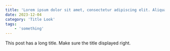 ```yaml
---
title: 'Lorem ipsum dolor sit amet, consectetur adipiscing elit. Aliquam justo turpis, tincidunt ac convallis id.'
date: 2023-12-04
category: 'Title Look'
tags:
    - 'something'
---
```


This post has a long title. Make sure the title displayed right.

